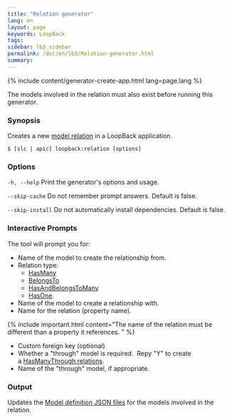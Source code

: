 ```yaml
---
title: "Relation generator"
lang: en
layout: page
keywords: LoopBack
tags:
sidebar: lb3_sidebar
permalink: /doc/en/lb3/Relation-generator.html
summary:
---
```


{% include content/generator-create-app.html lang=page.lang %}

The models involved in the relation must also exist before running this generator.

### Synopsis

Creates a new [model relation](Creating-model-relations.html) in a LoopBack application.

```shell
$ [slc | apic] loopback:relation [options]
```

### Options

`-h, --help`
Print the generator's options and usage.

`--skip-cache`
Do not remember prompt answers. Default is false.

`--skip-install`
Do not automatically install dependencies. Default is false.

### Interactive Prompts

The tool will prompt you for:

* Name of the model to create the relationship from.
* Relation type:
  * [HasMany](HasMany-relations.html)
  * [BelongsTo](BelongsTo-relations.html)
  * [HasAndBelongsToMany](HasAndBelongsToMany-relations.html)
  * [HasOne](HasOne-relations.html).
* Name of the model to create a relationship with.
* Name for the relation (property name).

{% include important.html content="The name of the relation must be different than a property it references.
" %}

* Custom foreign key (optional)
* Whether a "through" model is required.  Repy "Y" to create a [HasManyThrough relations](HasManyThrough-relations.html). 
* Name of the "through" model, if appropriate.

### Output

Updates the [Model definition JSON files](Model-definition-JSON-file.html) for the models involved in the relation.
